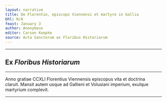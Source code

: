 ```yaml
---
layout: narrative
title: De Florentio, episcopo Viennensi et martyre in Gallia
bhl: N/A
feast: January 3
author: Anonymous
editor: Carson Koepke
source: Acta Sanctorum ex Floribus Historiarum
---
```


---

## Ex *Floribus Historiarum*

---

Anno gratiae CCXLI Florentius Viennensis episcopus vita et doctrina claruit. Mansit autem usque ad Gallieni et Volusiani imperium, exulque martyrium complevit.

---
